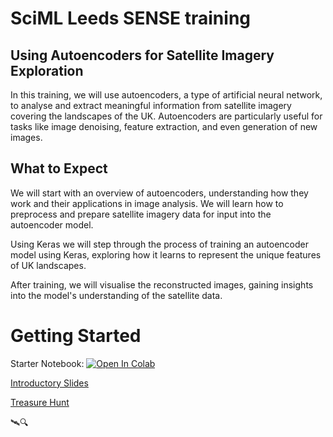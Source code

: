 # SciML Leeds SENSE training

## Using Autoencoders for Satellite Imagery Exploration
In this training, we will use autoencoders, a type of artificial neural network, to analyse and extract meaningful information from satellite imagery covering the landscapes of the UK. Autoencoders are particularly useful for tasks like image denoising, feature extraction, and even generation of new images.

## What to Expect

We will start with an overview of autoencoders, understanding how they work and their applications in image analysis. We will learn how to preprocess and prepare satellite imagery data for input into the autoencoder model.

Using Keras we will step through the process of training an autoencoder model using Keras, exploring how it learns to represent the unique features of UK landscapes.

After training, we will visualise the reconstructed images, gaining insights into the model's understanding of the satellite data.

# Getting Started

Starter Notebook: <a target="_blank" href="https://colab.research.google.com/drive/1PH1J9jEvPsdK1z23YQsthtJ_KMm71PQr?usp=sharing">
  <img src="https://colab.research.google.com/assets/colab-badge.svg" alt="Open In Colab"/>
</a>

[Introductory Slides](https://docs.google.com/presentation/d/1SUI94od5W9b2ikHK8bQNPYzOQ15oN8REe7p9FWBEPH8/edit?usp=sharing)

[Treasure Hunt](https://sciml-leeds.github.io/SENSE_training/encrypted.html)

🛰️🔍


